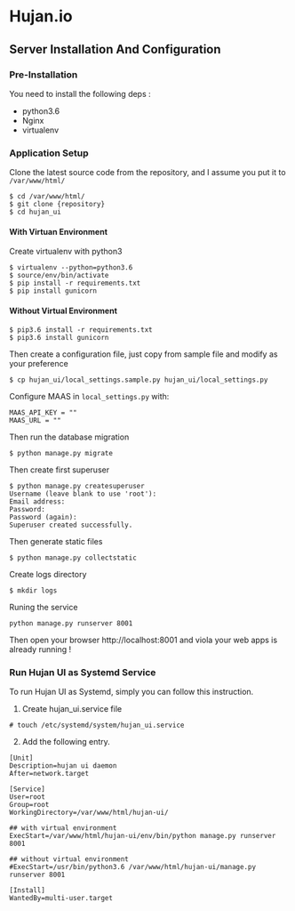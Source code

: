 # Hujan.io

## Server Installation And Configuration

### Pre-Installation

You need to install the following deps :

- python3.6
- Nginx
- virtualenv

### Application Setup


Clone the latest source code from the repository, and I assume you put it to `/var/www/html/`

```
$ cd /var/www/html/
$ git clone {repository}
$ cd hujan_ui
```

#### With Virtuan Environment
Create virtualenv with python3

```
$ virtualenv --python=python3.6
$ source/env/bin/activate
$ pip install -r requirements.txt
$ pip install gunicorn
```

#### Without Virtual Environment
```
$ pip3.6 install -r requirements.txt
$ pip3.6 install gunicorn
```

Then create a configuration file, just copy from sample file and modify as your preference

```
$ cp hujan_ui/local_settings.sample.py hujan_ui/local_settings.py
```

Configure MAAS in `local_settings.py` with:
```
MAAS_API_KEY = ""
MAAS_URL = ""
``` 

Then run the database migration

```
$ python manage.py migrate
```

Then create first superuser

```
$ python manage.py createsuperuser
Username (leave blank to use 'root'):
Email address:
Password:
Password (again):
Superuser created successfully.
```

Then generate static files

```
$ python manage.py collectstatic
```

Create logs directory

```
$ mkdir logs
```

Runing the service

```
python manage.py runserver 8001
```

Then open your browser http://localhost:8001 and viola your web apps is already running !

### Run Hujan UI as Systemd Service 

To run Hujan UI as Systemd, simply you can follow this instruction.  

1. Create hujan_ui.service file
```
# touch /etc/systemd/system/hujan_ui.service
```

2. Add the following entry.
```
[Unit]
Description=hujan ui daemon
After=network.target

[Service]
User=root
Group=root
WorkingDirectory=/var/www/html/hujan-ui/

## with virtual environment
ExecStart=/var/www/html/hujan-ui/env/bin/python manage.py runserver 8001

## without virtual environment
#ExecStart=/usr/bin/python3.6 /var/www/html/hujan-ui/manage.py runserver 8001

[Install]
WantedBy=multi-user.target
```